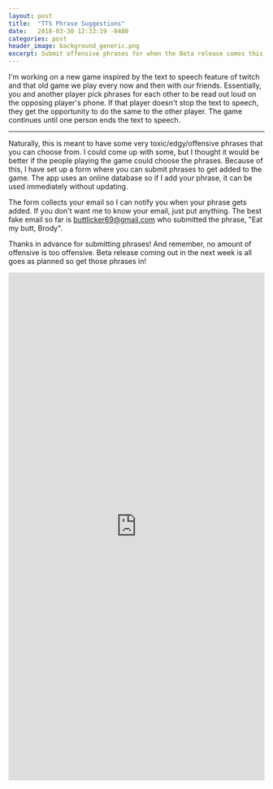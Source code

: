 ```yaml
---
layout: post
title:  "TTS Phrase Suggestions"
date:   2018-03-30 12:33:19 -0400
categories: post
header_image: background_generic.png
excerpt: Submit offensive phrases for when the Beta release comes this week!
---
```


I'm working on a new game inspired by the text to speech feature of twitch and that old game we play every now and then with our friends.  Essentially, you and another player pick phrases for each other to be read out loud on the opposing player's phone.  If that player doesn't stop the text to speech, they get the opportunity to do the same to the other player.  The game continues until one person ends the text to speech.

---

Naturally, this is meant to have some very toxic/edgy/offensive phrases that you can choose from.  I could come up with some, but I thought it would be better if the people playing the game could choose the phrases.  Because of this, I have set up a form where you can submit phrases to get added to the game.  The app uses an online database so if I add your phrase, it can be used immediately without updating.  

The form collects your email so I can notify you when your phrase gets added.  If you don't want me to know your email, just put anything.  The best fake email so far is buttlicker69@gmail.com who submitted the phrase, "Eat my butt, Brody".  

Thanks in advance for submitting phrases!  And remember, no amount of offensive is too offensive.  Beta release coming out in the next week is all goes as planned so get those phrases in!

<iframe src="https://docs.google.com/forms/d/e/1FAIpQLSdoz7fwqspDAeN50Pe4qd3-NJkYoXtHWIotxzFNQoBCSe342A/viewform?embedded=true" width="100%" height="1000" frameborder="0" marginheight="0" marginwidth="0">Loading...</iframe>